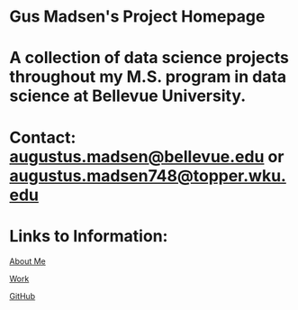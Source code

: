 # Gus Madsen's Project Homepage

# A collection of data science projects throughout my M.S. program in data science at Bellevue University.

# Contact: augustus.madsen@bellevue.edu or augustus.madsen748@topper.wku.edu

# Links to Information:

[About Me](https://github.com/AMadsen32/DSC680/blob/master/README2.md)

[Work](https://github.com/AMadsen32/DSC680)

[GitHub](http://github.com)

